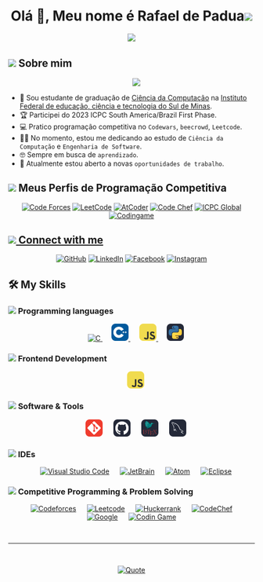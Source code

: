 <h1 align="center">Olá 👋, Meu nome é Rafael de Padua<img src="https://media.giphy.com/media/hvRJCLFzcasrR4ia7z/giphy.gif" width="35"></h1>
<p align="center">
  <a href="https://github.com/DenverCoder1/readme-typing-svg"><img src="https://readme-typing-svg.herokuapp.com?font=Time+New+Roman&color=%23C8BE25&size=25&center=true&vCenter=true&width=600&height=100&lines=Software+Engineer+@bld.ai;Computer+Science+Student;Competitive+Programmer;2x+ACPC+Finalist;Expert+on+Codeforces;Division+1+on+Codechef+(5+Stars);4+Kyu+on+Atcoder;Always+learning+new+things"></a>

## <picture><img src = "https://github.com/7oSkaaa/7oSkaaa/blob/main/Images/about_me.gif?raw=true" width = 50px></picture> Sobre mim

<picture> <img align="right" src="https://github.com/7oSkaaa/7oSkaaa/blob/main/Images/Right_Side.gif?raw=true" width = 250px></picture>

<br>

- :school: Sou estudante de graduação de [Ciência da Computação](https://portal.ifsuldeminas.edu.br/) na [Instituto Federal de educação, ciência e tecnologia do Sul de Minas](https://portal.ifsuldeminas.edu.br/).
- :trophy: Participei do 2023 ICPC South America/Brazil First Phase.
- :computer: Pratico programação competitiva no `Codewars`, `beecrowd`, `Leetcode`.
- :student: No momento, estou me dedicando ao estudo de `Ciência da Computação` e `Engenharia de Software`.
- :nerd_face: Sempre em busca de `aprendizado`.
- :thinking: Atualmente estou aberto a novas `oportunidades de trabalho`.


## <picture> <img src="https://github.com/7oSkaaa/7oSkaaa/blob/main/Images/competitive_programming_profile.png?raw=true" width=40> </picture> Meus Perfis de Programação Competitiva

<p align="center">
  <a href="https://codeforces.com/profile/7oSkaaa"><img src="https://img.icons8.com/external-tal-revivo-shadow-tal-revivo/50/000000/external-codeforces-programming-competitions-and-contests-programming-community-logo-shadow-tal-revivo.png" alt="Code Forces"/></a>
	<a href="https://leetcode.com/7oSkaa/"><img src="https://img.icons8.com/external-tal-revivo-shadow-tal-revivo/50/000000/external-level-up-your-coding-skills-and-quickly-land-a-job-logo-shadow-tal-revivo.png" alt="LeetCode"/></a>
	<a href="https://atcoder.jp/users/ahmed_7oSkaa"><img src="https://i.ibb.co/Q9WSjDB/logo.png" alt="AtCoder" width = 60px/></a>
	<a href="https://www.codechef.com/users/ahmed_7oskaa"><img src="https://img.icons8.com/color/50/000000/codechef.png" alt="Code Chef"/></a>
	<a href="https://icpc.global/ICPCID/IW0X0CTD0ZV9"><img src="https://i.ibb.co/6J0r7rW/Daco-5610880.png" alt="ICPC Global" width = 60px /></a>     
	<a href="https://www.codingame.com/profile/e5e56c7585fda3b457056b85180a4d636850344" ><img src="https://i.ibb.co/1MRppTC/codingame-1.png" alt="Codingame" width="100" height="50">
</p>

## <picture> <img src="https://github.com/7oSkaaa/7oSkaaa/blob/main/Images/Connect-with-me.gif?raw=true" width="100px"> </picture> Connect with me
<p align="center">
	<a href="https://github.com/7oSkaaa"><img src="https://github.com/gauravghongde/social-icons/blob/master/SVG/Color/Github.svg" width="48" alt="GitHub"/></a>
	<a href="https://www.linkedin.com/in/7oskaa/"><img src="https://github.com/gauravghongde/social-icons/blob/master/SVG/Color/LinkedIN.svg" alt="LinkedIn"/></a>
	<a href="https://www.facebook.com/7oSkaaa"><img src="https://github.com/gauravghongde/social-icons/blob/master/SVG/Color/Facebook.svg" alt="Facebook"/></a>
	<a href="https://www.instagram.com/ahmed_7oskaa/"><img src="https://github.com/gauravghongde/social-icons/blob/master/SVG/Color/Instagram.svg" width="48" alt="Instagram"/></a>
</p>



## 🛠️ My Skills

### <picture> <img src = "https://github.com/7oSkaaa/7oSkaaa/blob/main/Images/Programming_Languages.gif?raw=true" width = 50px>  </picture> Programming languages

<p align="center"> 
  &emsp; 
  <a href="https://www.cprogramming.com/" target="_blank"> 
    <img alt="C" src="https://github.com/RfaelPadua/RfaelPadua/assets/102425973/72d0f33c-3a16-41fc-9332-0c676f5b9517" width="35"
">
  </a> 
  &emsp;
  <a href="https://www.w3schools.com/cpp/" target="_blank"> 
    <img alt="C++" src="https://github.com/tandpfun/skill-icons/blob/main/icons/CPP.svg" width="35" >
  </a> 
  &emsp;
  <a href="https://developer.mozilla.org/en-US/docs/Web/JavaScript" target="_blank"> 
     <img alt="JavaScript" src="https://github.com/tandpfun/skill-icons/blob/main/icons/JavaScript.svg" width="35">
   </a>
  &emsp;
   <a href="https://www.python.org" target="_blank">
    <img alt="Python" src="https://github.com/tandpfun/skill-icons/blob/main/icons/Python-Dark.svg" width = "35">
  </a>
</p>

### <picture> <img src = "https://github.com/7oSkaaa/7oSkaaa/blob/main/Images/Front_End.gif?raw=true" width = 50px>  </picture> Frontend Development
<p align="center"> 
  &emsp;
  <a href="https://developer.mozilla.org/en-US/docs/Web/JavaScript" target="_blank"> 
     <img alt="JavaScript" src="https://github.com/tandpfun/skill-icons/blob/main/icons/JavaScript.svg" width="35">
   </a>
</p>

 ### <picture> <img src = "https://github.com/7oSkaaa/7oSkaaa/blob/main/Images/Software_Tools.gif?raw=true" width = 50px>  </picture> Software & Tools
 
<p align="center">
  &emsp;
    <a href="#"><img alt="Git" src="https://github.com/tandpfun/skill-icons/blob/main/icons/Git.svg" width="35"></a>
  &emsp;
    <a href="#"><img alt="GitHub" src="https://github.com/tandpfun/skill-icons/blob/main/icons/Github-Dark.svg" width="35"></a>
    &emsp;
    <a href="#"><img src="https://github.com/tandpfun/skill-icons/blob/main/icons/LaTeX-Dark.svg" width="35" /></a>
    &emsp;
    <a href="#"><img src="https://github.com/tandpfun/skill-icons/blob/main/icons/MySQL-Dark.svg" width="35"/></a>
</p>

 ### <picture> <img src = "https://github.com/7oSkaaa/7oSkaaa/blob/main/Images/IDEs.gif?raw=true" width = 50px>  </picture> IDEs
 
<p align="center">
  &emsp;
    <a href="#"><img alt="Visual Studio Code" src="https://img.shields.io/badge/Visual%20Studio%20Code-0078d7.svg?style=plastic&logo=visual-studio-code&logoColor=white"></a>
  &emsp;
    <a href="#"><img alt="JetBrain" src="https://img.shields.io/badge/jetbrains-%23000000.svg?style=plastic&logo=jetbrains&logoColor=white" /></a>
  &emsp;
    <a href="#"><img alt="Atom" src="https://img.shields.io/badge/atom-%2366595C.svg?&style=plastic&logo=atom&logoColor=white" /></a>
  &emsp;
    <a href="#"><img alt="Eclipse" src="https://img.shields.io/badge/eclipse%20ide-%232C2255.svg?&style=plastic&logo=eclipse%20ide&logoColor=white" /></a>
</p>

 ### <picture> <img src = "https://github.com/7oSkaaa/7oSkaaa/blob/main/Images/CP_PS.gif?raw=true" width = 50px>  </picture> Competitive Programming & Problem Solving
 
<p align="center">
  &emsp;
    <a href="#"><img alt = "Codeforces" src="https://img.shields.io/badge/codeforces%20-%231F8ACB.svg?style=plastic&logo=codeforces&logoColor=white" /></a>	
  &emsp;
    <a href="#"><img alt = "Leetcode" src="https://img.shields.io/badge/leetcode%20-%23FFA116.svg?style=plastic&logo=leetcode&logoColor=black" /></a>
  &emsp;
    <a href="#"><img alt = "Huckerrank" src="https://img.shields.io/badge/hackerrank-%232EC866.svg?style=plastic&logo=hackerrank&logoColor=white" /></a>
  &emsp;
    <a href="#"><img alt = "CodeChef" src="https://img.shields.io/badge/codechef-%235B4638.svg?style=plastic&logo=codechef&logoColor=white" /></a>
  &emsp;
    <a href="#"><img alt = "Google" src="https://img.shields.io/badge/google-%234285F4.svg?style=plastic&logo=google&logoColor=white" /></a>
  &emsp;
    <a href="#"><img alt = "Codin Game" src="https://img.shields.io/badge/codingame-%23F2BB13.svg?&style=plastic&logo=codingame&logoColor=black" /></a>
</p>


<br> 

---

<br>

<p align = "center">
	<a href="https://github.com/piyushsuthar/github-readme-quotes"> <img alt = "Quote" src="https://quotes-github-readme.vercel.app/api?quote=I%20was%20not%20born%20with%20knowledge%20but,%20being%20fond%20of%20antiquity,%20I%20am%20quick%20to%20seek%20it.&author=Confucius&type=horizontal&theme=tokyonight&animation=grow_out_in&quoteCategory=programming">
</p>


  





